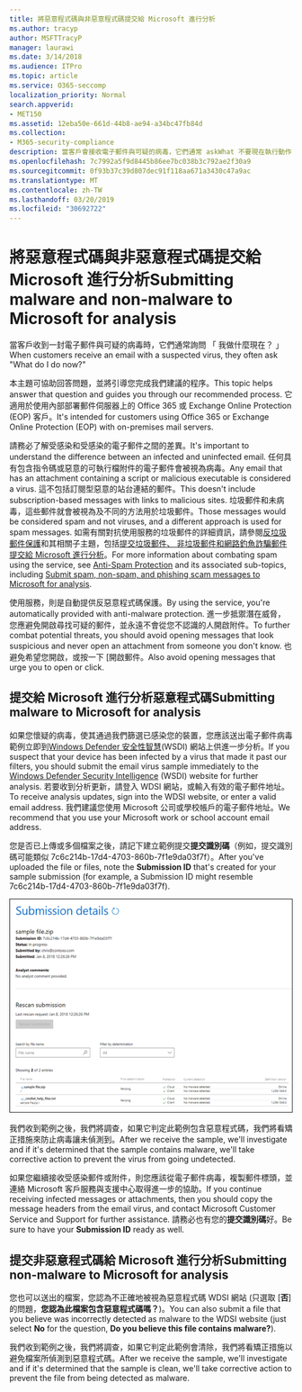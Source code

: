 ```yaml
---
title: 將惡意程式碼與非惡意程式碼提交給 Microsoft 進行分析
ms.author: tracyp
author: MSFTTracyP
manager: laurawi
ms.date: 3/14/2018
ms.audience: ITPro
ms.topic: article
ms.service: O365-seccomp
localization_priority: Normal
search.appverid:
- MET150
ms.assetid: 12eba50e-661d-44b8-ae94-a34bc47fb84d
ms.collection:
- M365-security-compliance
description: 當客戶會接收電子郵件與可疑的病毒，它們通常 askWhat 不要現在執行動作？
ms.openlocfilehash: 7c7992a5f9d8445b86ee7bc038b3c792ae2f30a9
ms.sourcegitcommit: 0f93b37c39d807dec91f118aa671a3430c47a9ac
ms.translationtype: MT
ms.contentlocale: zh-TW
ms.lasthandoff: 03/20/2019
ms.locfileid: "30692722"
---
```

# <a name="submitting-malware-and-non-malware-to-microsoft-for-analysis"></a><span data-ttu-id="20edd-103">將惡意程式碼與非惡意程式碼提交給 Microsoft 進行分析</span><span class="sxs-lookup"><span data-stu-id="20edd-103">Submitting malware and non-malware to Microsoft for analysis</span></span>

<span data-ttu-id="20edd-104">當客戶收到一封電子郵件與可疑的病毒時，它們通常詢問 「 我做什麼現在？ 」</span><span class="sxs-lookup"><span data-stu-id="20edd-104">When customers receive an email with a suspected virus, they often ask "What do I do now?"</span></span>
  
<span data-ttu-id="20edd-105">本主題可協助回答問題，並將引導您完成我們建議的程序。</span><span class="sxs-lookup"><span data-stu-id="20edd-105">This topic helps answer that question and guides you through our recommended process.</span></span> <span data-ttu-id="20edd-106">它適用於使用內部部署郵件伺服器上的 Office 365 或 Exchange Online Protection (EOP) 客戶。</span><span class="sxs-lookup"><span data-stu-id="20edd-106">It's intended for customers using Office 365 or Exchange Online Protection (EOP) with on-premises mail servers.</span></span>
  
<span data-ttu-id="20edd-107">請務必了解受感染和受感染的電子郵件之間的差異。</span><span class="sxs-lookup"><span data-stu-id="20edd-107">It's important to understand the difference between an infected and uninfected email.</span></span> <span data-ttu-id="20edd-108">任何具有包含指令碼或惡意的可執行檔附件的電子郵件會被視為病毒。</span><span class="sxs-lookup"><span data-stu-id="20edd-108">Any email that has an attachment containing a script or malicious executable is considered a virus.</span></span> <span data-ttu-id="20edd-109">這不包括訂閱型惡意的站台連結的郵件。</span><span class="sxs-lookup"><span data-stu-id="20edd-109">This doesn't include subscription-based messages with links to malicious sites.</span></span> <span data-ttu-id="20edd-110">垃圾郵件和未病毒，這些郵件就會被視為及不同的方法用於垃圾郵件。</span><span class="sxs-lookup"><span data-stu-id="20edd-110">Those messages would be considered spam and not viruses, and a different approach is used for spam messages.</span></span> <span data-ttu-id="20edd-111">如需有關對抗使用服務的垃圾郵件的詳細資訊，請參閱[反垃圾郵件保護](anti-spam-and-anti-malware-protection.md)和其相關子主題，包括[提交垃圾郵件、 非垃圾郵件和網路釣魚詐騙郵件提交給 Microsoft 進行分析](submit-spam-non-spam-and-phishing-scam-messages-to-microsoft-for-analysis.md)。</span><span class="sxs-lookup"><span data-stu-id="20edd-111">For more information about combating spam using the service, see [Anti-Spam Protection](anti-spam-and-anti-malware-protection.md) and its associated sub-topics, including [Submit spam, non-spam, and phishing scam messages to Microsoft for analysis](submit-spam-non-spam-and-phishing-scam-messages-to-microsoft-for-analysis.md).</span></span> 
  
<span data-ttu-id="20edd-112">使用服務，則是自動提供反惡意程式碼保護。</span><span class="sxs-lookup"><span data-stu-id="20edd-112">By using the service, you're automatically provided with anti-malware protection.</span></span> <span data-ttu-id="20edd-113">進一步抵禦潛在威脅，您應避免開啟尋找可疑的郵件，並永遠不會從您不認識的人開啟附件。</span><span class="sxs-lookup"><span data-stu-id="20edd-113">To further combat potential threats, you should avoid opening messages that look suspicious and never open an attachment from someone you don't know.</span></span> <span data-ttu-id="20edd-114">也避免希望您開啟，或按一下 [開啟郵件。</span><span class="sxs-lookup"><span data-stu-id="20edd-114">Also avoid opening messages that urge you to open or click.</span></span>
  
## <a name="submitting-malware-to-microsoft-for-analysis"></a><span data-ttu-id="20edd-115">提交給 Microsoft 進行分析惡意程式碼</span><span class="sxs-lookup"><span data-stu-id="20edd-115">Submitting malware to Microsoft for analysis</span></span>

<span data-ttu-id="20edd-116">如果您懷疑的病毒，使其通過我們篩選已感染您的裝置，您應該送出電子郵件病毒範例立即到[Windows Defender 安全性智慧](https://www.microsoft.com/wdsi/filesubmission)(WSDI) 網站上供進一步分析。</span><span class="sxs-lookup"><span data-stu-id="20edd-116">If you suspect that your device has been infected by a virus that made it past our filters, you should submit the email virus sample immediately to the [Windows Defender Security Intelligence](https://www.microsoft.com/wdsi/filesubmission) (WSDI) website for further analysis.</span></span> <span data-ttu-id="20edd-117">若要收到分析更新，請登入 WDSI 網站，或輸入有效的電子郵件地址。</span><span class="sxs-lookup"><span data-stu-id="20edd-117">To receive analysis updates, sign into the WDSI website, or enter a valid email address.</span></span> <span data-ttu-id="20edd-118">我們建議您使用 Microsoft 公司或學校帳戶的電子郵件地址。</span><span class="sxs-lookup"><span data-stu-id="20edd-118">We recommend that you use your Microsoft work or school account email address.</span></span> 
  
<span data-ttu-id="20edd-119">您是否已上傳或多個檔案之後，請記下建立範例提交**提交識別碼**（例如，提交識別碼可能類似 7c6c214b-17d4-4703-860b-7f1e9da03f7f）。</span><span class="sxs-lookup"><span data-stu-id="20edd-119">After you've uploaded the file or files, note the **Submission ID** that's created for your sample submission (for example, a Submission ID might resemble 7c6c214b-17d4-4703-860b-7f1e9da03f7f).</span></span> 
  
![Windows Defender 安全性智慧網站中的提交詳細資料](media/EOP-Malware-Protection-Center.png)
  
<span data-ttu-id="20edd-121">我們收到範例之後，我們將調查，如果它判定此範例包含惡意程式碼，我們將看矯正措施來防止病毒讓未偵測到。</span><span class="sxs-lookup"><span data-stu-id="20edd-121">After we receive the sample, we'll investigate and if it's determined that the sample contains malware, we'll take corrective action to prevent the virus from going undetected.</span></span>
  
<span data-ttu-id="20edd-122">如果您繼續接收受感染郵件或附件，則您應該從電子郵件病毒，複製郵件標頭，並連絡 Microsoft 客戶服務與支援中心取得進一步的協助。</span><span class="sxs-lookup"><span data-stu-id="20edd-122">If you continue receiving infected messages or attachments, then you should copy the message headers from the email virus, and contact Microsoft Customer Service and Support for further assistance.</span></span> <span data-ttu-id="20edd-123">請務必也有您的**提交識別碼**好。</span><span class="sxs-lookup"><span data-stu-id="20edd-123">Be sure to have your **Submission ID** ready as well.</span></span> 
  
## <a name="submitting-non-malware-to-microsoft-for-analysis"></a><span data-ttu-id="20edd-124">提交非惡意程式碼給 Microsoft 進行分析</span><span class="sxs-lookup"><span data-stu-id="20edd-124">Submitting non-malware to Microsoft for analysis</span></span>

<span data-ttu-id="20edd-125">您也可以送出的檔案，您認為不正確地被視為惡意程式碼 WDSI 網站 (只選取 [**否**] 的問題，**您認為此檔案包含惡意程式碼嗎？**)。</span><span class="sxs-lookup"><span data-stu-id="20edd-125">You can also submit a file that you believe was incorrectly detected as malware to the WDSI website (just select **No** for the question, **Do you believe this file contains malware?**).</span></span>
  
<span data-ttu-id="20edd-126">我們收到範例之後，我們將調查，如果它判定此範例會清除，我們將看矯正措施以避免檔案所偵測到惡意程式碼。</span><span class="sxs-lookup"><span data-stu-id="20edd-126">After we receive the sample, we'll investigate and if it's determined that the sample is clean, we'll take corrective action to prevent the file from being detected as malware.</span></span>
  

